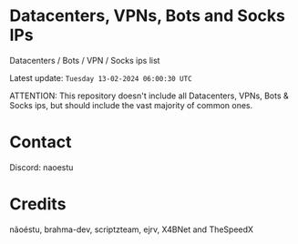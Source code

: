 # Datacenters, VPNs, Bots and Socks IPs
 
Datacenters / Bots / VPN / Socks ips list

Latest update: `Tuesday 13-02-2024 06:00:30 UTC` 

ATTENTION: This repository doesn't include all Datacenters, VPNs, Bots & Socks ips, 
but should include the vast majority of common ones.

# Contact
Discord: naoestu

# Credits
nãoéstu, brahma-dev, scriptzteam, ejrv, X4BNet and TheSpeedX
